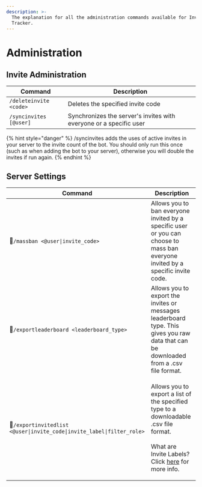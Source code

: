 ```yaml
---
description: >-
  The explanation for all the administration commands available for Invite
  Tracker.
---
```


# Administration

## Invite Administration

| Command                | Description                                                        |
| ---------------------- | ------------------------------------------------------------------ |
| `/deleteinvite <code>` | Deletes the specified invite code                                  |
| `/syncinvites [@user]` | Synchronizes the server's invites with everyone or a specific user |

{% hint style="danger" %}
/syncinvites adds the uses of active invites in your server to the invite count of the bot. You should only run this once (such as when adding the bot to your server), otherwise you will double the invites if run again.
{% endhint %}

## Server Settings

| Command                                                                | Description                                                                                                                                                                                                                     |
| ---------------------------------------------------------------------- | ------------------------------------------------------------------------------------------------------------------------------------------------------------------------------------------------------------------------------- |
| 🌟`/massban <@user\|invite_code>`                                      | Allows you to ban everyone invited by a specific user or you can choose to mass ban everyone invited by a specific invite code.                                                                                                 |
| 🌟`/exportleaderboard <leaderboard_type>`                              | Allows you to export the invites or messages leaderboard type. This gives you raw data that can be downloaded from a .csv file format.                                                                                          |
| 🌟`/exportinvitedlist <@user\|invite_code\|invite_label\|filter_role>` | <p>Allows you to export a list of the specified type to a downloadable .csv file format.<br><br>What are Invite Labels? Click <a href="../invite-tracker/dashboard/invite-tracking.md#invite-label">here</a> for more info.</p> |

